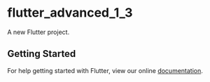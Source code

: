 # flutter_advanced_1_3

A new Flutter project.

## Getting Started

For help getting started with Flutter, view our online
[documentation](https://flutter.io/).
